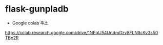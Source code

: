 # flask-gunpladb

* Google colab 주소
>
https://colab.research.google.com/drive/1NEqIJ54UndmGzv8FLNItcKv3s50TBn2R
